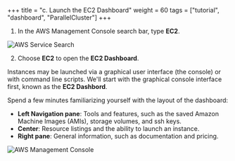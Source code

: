 +++
title = "c. Launch the EC2 Dashboard"
weight = 60
tags = ["tutorial", "dashboard", "ParallelCluster"]
+++

1.	In the AWS Management Console search bar, type **EC2**.

![AWS Service Search](/images/hpc-aws-parallelcluster-workshop/EC2ServiceSearch.png)


2.	Choose **EC2** to open the **EC2 Dashboard**. 

Instances may be launched via a graphical user interface (the console) or with command line scripts. We'll start with the graphical console interface first, known as the **EC2 Dashbord**.

Spend a few minutes familiarizing yourself with the layout of the dashboard:

- **Left Navigation pane**: Tools and features, such as the saved Amazon Machine Images (AMIs), storage volumes, and ssh keys.
- **Center**: Resource listings and the ability to launch an instance. 
- **Right pane**: General information, such as documentation and pricing.

![AWS Management Console](/images/hpc-aws-parallelcluster-workshop/aws-ec2.png)
